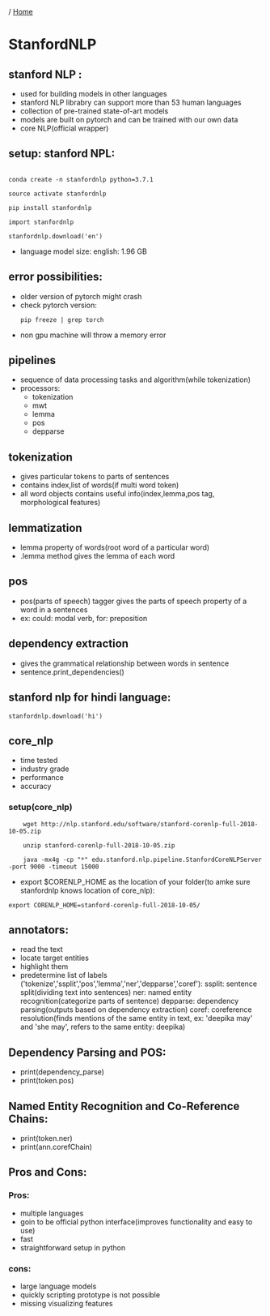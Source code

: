 / [Home](index.md)


# StanfordNLP
## stanford NLP :
- used for building models in other languages
- stanford NLP librabry can support more than 53 human languages
- collection of pre-trained state-of-art models
- models are built on pytorch and can be trained with our own data
- core NLP(official wrapper)

## setup: stanford NPL:

```

conda create -n stanfordnlp python=3.7.1

source activate stanfordnlp

pip install stanfordnlp

import stanfordnlp

stanfordnlp.download('en')

```

- language model size: english: 1.96 GB
## error possibilities:
- older version of pytorch might crash
- check pytorch version:  
    ```
    pip freeze | grep torch
    ```
- non gpu machine will throw a memory error

## pipelines
- sequence of data processing tasks and algorithm(while tokenization)
- processors:
    - tokenization
    - mwt
    - lemma
    - pos
    - depparse

## tokenization

- gives particular tokens to parts of sentences
- contains index,list of words(if multi word token)
- all word objects contains useful info(index,lemma,pos tag, morphological features)

## lemmatization
- lemma property of words(root word of a particular word)
- .lemma method gives the lemma of each word

## pos
- pos(parts of speech) tagger gives the parts of speech property of a word in a sentences
- ex: could: modal verb, for: preposition

## dependency extraction

- gives the grammatical relationship  between words in sentence
- sentence.print_dependencies()

## stanford nlp for hindi language:

```
stanfordnlp.download('hi')
```

## core_nlp
- time tested
- industry grade
- performance 
- accuracy

### setup(core_nlp)
```
    wget http://nlp.stanford.edu/software/stanford-corenlp-full-2018-10-05.zip

    unzip stanford-corenlp-full-2018-10-05.zip

    java -mx4g -cp "*" edu.stanford.nlp.pipeline.StanfordCoreNLPServer -port 9000 -timeout 15000
```
- export $CORENLP_HOME as the location of your folder(to amke sure stanfordnlp knows location of core_nlp):
```
export CORENLP_HOME=stanford-corenlp-full-2018-10-05/
```


## annotators:
- read the text
- locate target entities
- highlight them
- predetermine list of labels
    ('tokenize','ssplit','pos','lemma','ner','depparse','coref'):
        ssplit: sentence split(dividing text into sentences)
        ner: named entity recognition(categorize parts of sentence)
        depparse: dependency parsing(outputs based on dependency extraction)
        coref: coreference resolution(finds mentions of the same entity in text, ex: 'deepika may' and 'she may', refers to the same entity: deepika)

## Dependency Parsing and POS:
- print(dependency_parse)
- print(token.pos)

## Named Entity Recognition and Co-Reference Chains:
- print(token.ner)
- print(ann.corefChain)

## Pros and Cons:

### Pros:
- multiple languages
- goin to be official python interface(improves functionality and easy to use)
- fast
- straightforward setup in python

### cons:
- large language models
- quickly scripting prototype is not possible
- missing visualizing features
